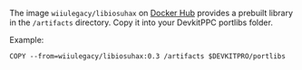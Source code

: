 The image `wiiulegacy/libiosuhax` on [Docker Hub](https://hub.docker.com/r/wiiulegacy/libiosuhax/) provides a prebuilt library in the `/artifacts` directory. Copy it into your DevkitPPC portlibs folder.  

Example:  
```
COPY --from=wiiulegacy/libiosuhax:0.3 /artifacts $DEVKITPRO/portlibs
```
